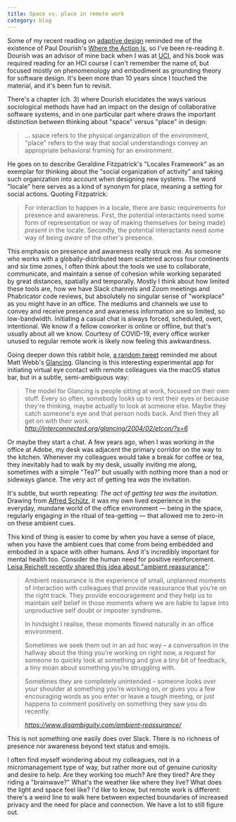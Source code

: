 ```yaml
---
title: Space vs. place in remote work
category: blog
---
```


Some of my recent reading on [adaptive design](https://medium.com/a-chair-in-a-room/architecture-and-interaction-design-via-adaptation-and-hackability-a51204564a1d) reminded me of the existence of Paul Dourish's [Where the Action Is](https://mitpress.mit.edu/books/where-action), so I've been re-reading it. Dourish was an advisor of mine back when I was at [UCI](https://uci.edu/), and his book was required reading for an HCI course I can't remember the name of, but focused mostly on phenomenology and embodiment as grounding theory for software design. It's been more than 10 years since I touched the material, and it's been fun to revisit.

There's a chapter (ch. 3) where Dourish elucidates the ways various sociological methods have had an impact on the design of collaborative software systems, and in one particular part where draws the important distinction between thinking about "space" versus "place" in design:

> ... space refers to the physical organization of the environment, "place" refers to the way that social understandings convey an appropriate behavioral framing for an environment.

He goes on to describe Geraldine Fitzpatrick's "Locales Framework" as an exemplar for thinking about the "social organization of activity" and taking such organization into account when designing new systems. The word "locale" here serves as a kind of synonym for place, meaning a setting for social actions. Quoting Fitzpatrick:

> For interaction to happen in a locale, there are basic requirements for presence and awareness. First, the potential interactants need some form of representation or way of making themselves (or being made) _present_ in the locale. Secondly, the potential interactants need some way of being _aware_ of the other's presence.

This emphasis on presence and awareness really struck me. As someone who works with a globally-distributed team scattered across four continents and six time zones, I often think about the tools we use to collaborate, communicate, and maintain a sense of cohesion while working separated by great distances, spatially and temporally. Mostly I think about how limited these tools are, how we have Slack channels and Zoom meetings and Phabricator code reviews, but absolutely no singular sense of "workplace" as you might have in an office. The mediums and channels we use to convey and receive presence and awareness information are so limited, so low-bandwidth. Initiating a casual chat is always forced, scheduled, overt, intentional. We know if a fellow coworker is online or offline, but that's usually about all we know. Courtesy of COVID-19, every office worker unused to regular remote work is likely now feeling this awkwardness.

Going deeper down this rabbit hole, [a random tweet](https://twitter.com/tomskitomski/status/1316842751237988353) reminded me about Matt Webb's [Glancing](http://interconnected.org/glancing/2004/02/etcon/). Glancing is this interesting experimental app for initiating virtual eye contact with remote colleagues via the macOS status bar, but in a subtle, semi-ambiguous way:

<blockquote class="quoteback" darkmode="" data-title="Glancing%20ETech%202004%3A%20slide%206" data-author="" cite="http://interconnected.org/glancing/2004/02/etcon/?s=6">
The model for Glancing is people sitting at work, focused on their own stuff. Every so often, somebody looks up to rest their eyes or because they're thinking, maybe actually to look at someone else. Maybe they catch someone's eye and that person nods back. And then they all get on with their work.
<footer> <cite><a href="http://interconnected.org/glancing/2004/02/etcon/?s=6">http://interconnected.org/glancing/2004/02/etcon/?s=6</a></cite></footer>
</blockquote>

Or maybe they start a chat. A few years ago, when I was working in the office at Adobe, my desk was adjacent the primary corridor on the way to the kitchen. Whenever my colleagues would take a break for coffee or tea, they inevitably had to walk by my desk, usually inviting me along, sometimes with a simple "Tea?" but usually with nothing more than a nod or sideways glance. The very act of getting tea _was_ the invitation.

It's subtle, but worth repeating: _The act of getting tea was the invitation._ Drawing from [Alfred Schütz](https://en.wikipedia.org/wiki/Alfred_Sch%C3%BCtz), it was my own lived experience in the everyday, mundane world of the office environment — being in the space, regularly engaging in the ritual of tea-getting — that allowed me to zero-in on these ambient cues.

This kind of thing is easier to come by when you have a sense of place, when you have the ambient cues that come from being embedded and embodied in a space with other humans. And it's incredibly important for mental health too. Consider the human need for positive reinforcement. [Leisa Reichelt recently shared this idea about "ambient reassurance"](https://www.disambiguity.com/ambient-reassurance/):

<blockquote class="quoteback" darkmode="" data-title="Ambient%20Reassurance" data-author="" cite="https://www.disambiguity.com/ambient-reassurance/">
<p>Ambient reassurance is the experience of small, unplanned moments of interaction with colleagues that provide reassurance that you’re on the right track. They provide encouragement and they help us to maintain self belief in those moments where we are liable to lapse into unproductive self doubt or imposter syndrome.</p>

<p>In hindsight I realise, these moments flowed naturally in an office environment.</p>

<p>Sometimes we seek them out in an ad hoc way – a conversation in the hallway about the thing you’re working on right now, a request for someone to quickly look at something and give a tiny bit of feedback, a tiny moan about something you’re struggling with.</p>

<p>Sometimes they are completely unintended – someone looks over your shoulder at something you’re working on, or gives you a few encouraging words as you enter or leave a tough meeting, or just happens to comment positively on something they saw you do recently.</p>
<footer><cite> <a href="https://www.disambiguity.com/ambient-reassurance/">https://www.disambiguity.com/ambient-reassurance/</a></cite></footer>
</blockquote>

This is not something one easily does over Slack. There is no richness of presence nor awareness beyond text status and emojis.

I often find myself wondering about my colleagues, not in a micromanagement type of way, but rather more out of genuine curiosity and desire to help. Are they working too much? Are they tired? Are they riding a "brainwave?" What's the weather like where they live? What does the light and space feel like? I'd like to know, but remote work is different: there's a weird line to walk here between expected boundaries of increased privacy and the need for place and connection. We have a lot to still figure out.

<script note="" src="https://cdn.jsdelivr.net/gh/Blogger-Peer-Review/quotebacks@1/quoteback.js"></script>
